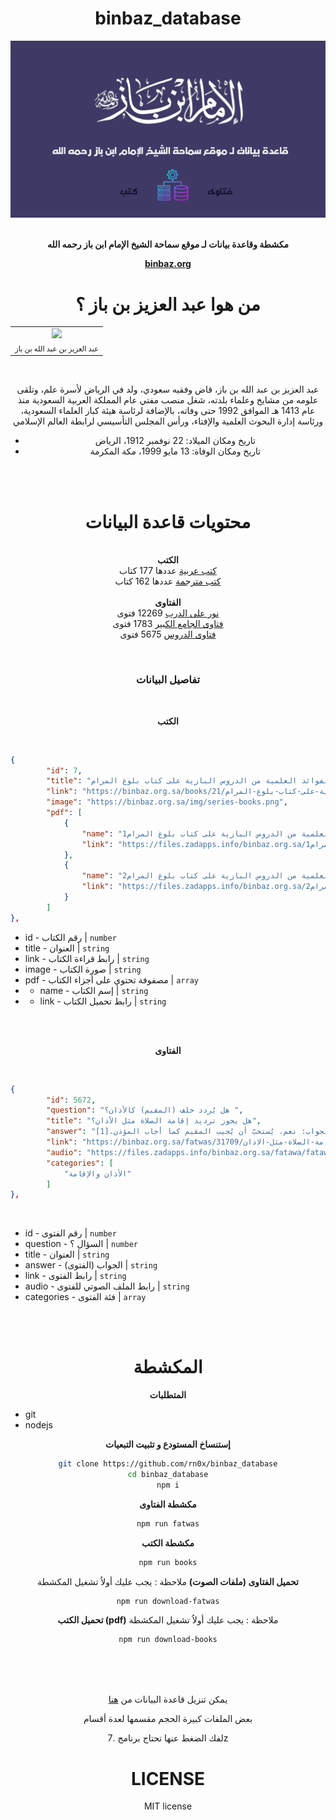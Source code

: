 

<div align="center">

# binbaz_database

<img src="binbaz_database.png" width="600px;"/><br> <br> 

 **مكشطة وقاعدة بيانات لـ موقع سماحة الشيخ الإمام ابن باز رحمه الله**

 [**binbaz.org**](https://binbaz.org.sa)

 # من هوا عبد العزيز بن باز ؟


  
  <table>
    <tr>
        <td align="center"><img src="https://www.okaz.com.sa/uploads/images/2022/04/23/1969441.jpg" width="100px;"/><br /><sub>عبد العزيز بن عبد الله بن باز</sub></td>
    </tr>
</table> <br> 

عبد العزيز بن عبد الله بن باز، قاض وفقيه سعودي، ولد في الرياض لأسرة علم، وتلقى علومه من مشايخ وعلماء بلدته، شغل منصب مفتي عام المملكة العربية السعودية منذ عام 1413 هـ الموافق 1992 حتى وفاته، بالإضافة لرئاسة هيئة كبار العلماء السعودية، ورئاسة إدارة البحوث العلمية والإفتاء، ورأس المجلس التأسيسي لرابطة العالم الإسلامي

- تاريخ ومكان الميلاد: 22 نوفمبر 1912، الرياض
- تاريخ ومكان الوفاة: 13 مايو 1999، مكة المكرمة

<br> <br>


# محتويات قاعدة البيانات



 <br> **الكتب** 
  <br> [كتب عربية](https://rn0x.me/binbaz/database/books_ar.json) عددها 177 كتاب
  <br> [كتب مترجمة](https://rn0x.me/binbaz/database/books_en.json) عددها 162 كتاب
<br>
<br> **الفتاوى** 
 <br> [نور على الدرب](https://rn0x.me/binbaz/database/nur_ealaa_aldarb.json) 12269 فتوى 
 <br> [فتاوى الجامع الكبير](https://rn0x.me/binbaz/database/fatawaa_aljamie_alkabir.json) 1783 فتوى
 <br> [فتاوى الدروس](https://rn0x.me/binbaz/database/fatawaa_aljamie_alkabir.json) 5675 فتوى

</div>
<br> 

<div align="center">

### تفاصيل البيانات 

<br>

**الكتب**

</div>

<br>

```json
{
		"id": 7,
		"title": "الفوائد العلمية من الدروس البازية على كتاب بلوغ المرام",
		"link": "https://binbaz.org.sa/books/21/الفواىد-العلمية-من-الدروس-البازية-على-كتاب-بلوغ-المرام",
		"image": "https://binbaz.org.sa/img/series-books.png",
		"pdf": [
			{
				"name": "العلمية من الدروس البازية على كتاب بلوغ المرام1",
				"link": "https://files.zadapps.info/binbaz.org.sa/الفوائد العلمية من الدروس البازية على كتاب بلوغ المرام1.pdf"
			},
			{
				"name": "العلمية من الدروس البازية على كتاب بلوغ المرام2",
				"link": "https://files.zadapps.info/binbaz.org.sa/الفوائد العلمية من الدروس البازية على كتاب بلوغ المرام2.pdf"
			}
		]
},
```

- id - رقم الكتاب | `number`
- title - العنوان | `string`
- link - رابط قراءة الكتاب | `string`
- image - صورة الكتاب | `string`
- pdf - مصفوفة تحتوي على أجزاء الكتاب | `array`
- - name - إسم الكتاب | `string`
- - link - رابط تحميل الكتاب | `string`

<br> <br> 

<div align="center">


**الفتاوى**

</div>

<br>


```json
{
		"id": 5672,
		"question": "هل يُردد خلف (المقيم) كالأذان؟ ",
		"title": "هل يجوز ترديد إقامة الصلاة مثل الأذان؟",
		"answer": "الجواب: نعم، يُستحبّ أن يُجيب المقيم كما أجاب المؤذن.[1]",
		"link": "https://binbaz.org.sa/fatwas/31709/هل-يجوز-ترديد-اقامة-الصلاة-مثل-الاذان",
		"audio": "https://files.zadapps.info/binbaz.org.sa/fatawa/fatawa_dross/aldurus almuhima 018.mp3.mp3",
		"categories": [
			"الأذان والإقامة"
		]
},
```

<br>

- id - رقم الفتوى | `number`
- question - السؤال ؟ | `number`
- title - العنوان | `string`
- answer - الجواب (الفتوى) | `string`
- link - رابط الفتوى | `string`
- audio - رابط الملف الصوتي للفتوى | `string`
- categories - فئة الفتوى | `array`


<br> <br>
<div align="center">

# المكشطة 

**المتطلبات**

</div>

- git 
- nodejs 

<div align="center">

**إستنساخ المستودع و تثبيت التبعيات**

```bash
git clone https://github.com/rn0x/binbaz_database
cd binbaz_database
npm i
```


**مكشطة الفتاوى**

```bash
npm run fatwas
```

**مكشطة الكتب**

```bash
npm run books
```

**تحميل الفتاوى (ملفات الصوت)**
ملاحظة : يجب عليك أولاُ تشغيل المكشطة

```bash
npm run download-fatwas
```

**تحميل الكتب (pdf)**
ملاحظة : يجب عليك أولاُ تشغيل المكشطة

```bash
npm run download-books
```

<br> <br><br>


يمكن تنزيل قاعدة البيانات من [هنا](https://github.com/rn0x/binbaz_database/releases) 

بعض الملفات كبيرة الحجم مقسمها لعدة أقسام 

لفك الضغط عنها تحتاج برنامج .7z



# LICENSE

MIT license 

</div>

